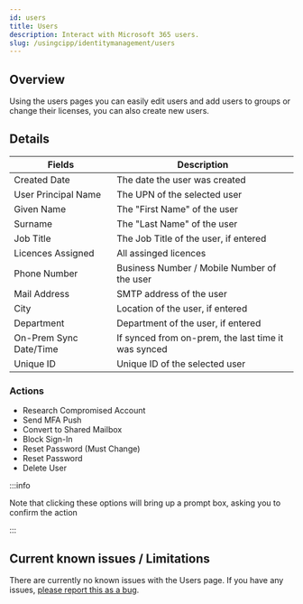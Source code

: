 ```yaml
---
id: users
title: Users
description: Interact with Microsoft 365 users.
slug: /usingcipp/identitymanagement/users
---
```


## Overview

Using the users pages you can easily edit users and add users to groups or change their licenses, you can also create new users. 


## Details

|  Fields                | Description                                          |
| -----------------------| ---------------------------------------------------  |
| Created Date           | The date the user was created                        |
| User Principal Name    | The UPN of the selected user                         | 
| Given Name             | The "First Name" of the  user                        |
| Surname                | The "Last Name" of the user                          |
| Job Title              | The Job Title of the user, if entered                |
| Licences Assigned      | All assinged licences                                |
| Phone Number           | Business Number / Mobile Number of the user          |
| Mail Address           | SMTP address of the user                             |
| City                   | Location of the user, if entered                     |
| Department             | Department of the user, if entered                   |
| On-Prem Sync Date/Time | If synced from on-prem, the last time it was synced  |
| Unique ID              | Unique ID of the selected user                       |

### Actions

* Research Compromised Account
* Send MFA Push
* Convert to Shared Mailbox
* Block Sign-In
* Reset Password (Must Change)
* Reset Password
* Delete User

:::info

Note that clicking these options will bring up a prompt box, asking you to confirm the action

:::

## Current known issues / Limitations

There are currently no known issues with the Users page.  If you have any issues, [please report this as a bug](https://github.com/KelvinTegelaar/CIPP/issues/new?assignees=&labels=&template=bug_report.md&title=BUG%3A+).
